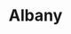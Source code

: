---
title: Albany
crosslinks:
- Troy
- HomeImprovement
- sextoys
- drunk
- delusionalcraigslist
- hawaii
- MusicInTheMaking
- googletown
- xkcd
- Roadcams
- Hawaii
- Chattanooga
- churning
- InternetIsBeautiful
- potsdam
- forwardsfromgrandma
- nottheonion
- EarthPorn
---